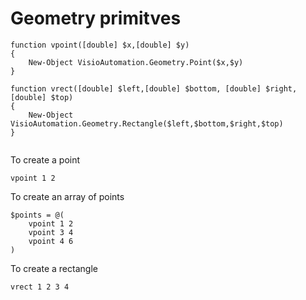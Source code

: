 # Geometry primitves

```text
function vpoint([double] $x,[double] $y)
{
    New-Object VisioAutomation.Geometry.Point($x,$y)
}

function vrect([double] $left,[double] $bottom, [double] $right,[double] $top)
{
    New-Object VisioAutomation.Geometry.Rectangle($left,$bottom,$right,$top)
}


```

To create a point

```text
vpoint 1 2
```

To create an array of points

```text
$points = @(
    vpoint 1 2
    vpoint 3 4
    vpoint 4 6
)
```

To create a rectangle

```text
vrect 1 2 3 4
```



